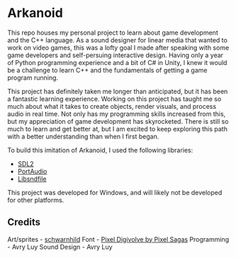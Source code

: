 # Arkanoid

This repo houses my personal project to learn about game development and the C++ language. As a sound designer for linear media that wanted to work on video games, this was a lofty goal I made after speaking with some game developers and self-persuing interactive design. Having only a year of Python programming experience and a bit of C# in Unity, I knew it would be a challenge to learn C++ and the fundamentals of getting a game program running.

This project has definitely taken me longer than anticipated, but it has been a fantastic learning experience. Working on this project has taught me so much about what it takes to create objects, render visuals, and process audio in real time. Not only has my programming skills increased from this, but my appreciation of game development has skyrocketed. There is still so much to learn and get better at, but I am excited to keep exploring this path with a better understanding than when I first began.

To build this imitation of Arkanoid, I used the following libraries:

- [SDL2](https://www.libsdl.org/)
- [PortAudio](http://www.portaudio.com/)
- [Libsndfile](https://libsndfile.github.io/libsndfile/)

This project was developed for Windows, and will likely not be developed for other platforms.

## Credits

Art/sprites  - [schwarnhild](https://schwarnhild.itch.io/brick-breaker-asset-pack)
Font - [Pixel Digivolve by Pixel Sagas](https://www.dafont.com/pixel-digivolve.font)
Programming - Avry Luy
Sound Design - Avry Luy